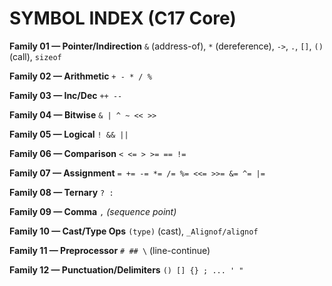 # SYMBOL INDEX (C17 Core)

**Family 01 — Pointer/Indirection**
`&` (address-of), `*` (dereference), `->`, `.`, `[]`, `()` (call), `sizeof`

**Family 02 — Arithmetic**
`+ - * / %`

**Family 03 — Inc/Dec**
`++ --`

**Family 04 — Bitwise**
`& | ^ ~ << >>`

**Family 05 — Logical**
`! && ||`

**Family 06 — Comparison**
`< <= > >= == !=`

**Family 07 — Assignment**
`= += -= *= /= %= <<= >>= &= ^= |=`

**Family 08 — Ternary**
`? :`

**Family 09 — Comma**
`,`  *(sequence point)*

**Family 10 — Cast/Type Ops**
`(type)` (cast), `_Alignof/alignof`

**Family 11 — Preprocessor**
`# ## \` (line-continue)

**Family 12 — Punctuation/Delimiters**
`() [] {} ; ... ' "`
